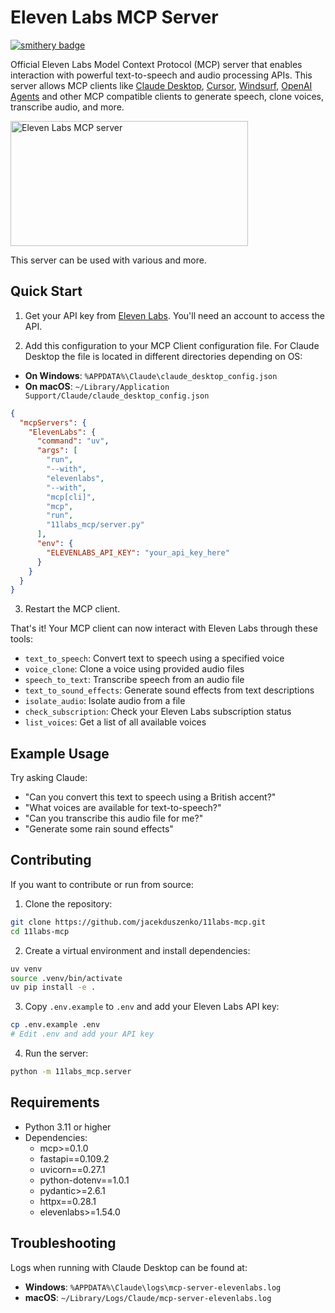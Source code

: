 # Eleven Labs MCP Server

[![smithery badge](https://smithery.ai/badge/@jacekduszenko/11labs-mcp)](https://smithery.ai/server/@jacekduszenko/11labs-mcp)

Official Eleven Labs Model Context Protocol (MCP) server that enables interaction with powerful text-to-speech and audio processing APIs. This server allows MCP clients like [Claude Desktop](https://www.anthropic.com/claude), [Cursor](https://www.cursor.so), [Windsurf](https://codeium.com/windsurf), [OpenAI Agents](https://github.com/openai/openai-agents-python) and other MCP compatible clients to generate speech, clone voices, transcribe audio, and more.

<a href="https://glama.ai/mcp/servers/11labs-mcp">
  <img width="380" height="200" src="https://glama.ai/mcp/servers/11labs-mcp/badge" alt="Eleven Labs MCP server" />
</a>


This server can be used with various  and more.

## Quick Start

1. Get your API key from [Eleven Labs](https://elevenlabs.io/). You'll need an account to access the API.

2. Add this configuration to your MCP Client configuration file. For Claude Desktop the file is located in different directories depending on OS: 
- **On Windows**: `%APPDATA%\Claude\claude_desktop_config.json`  
- **On macOS**: `~/Library/Application Support/Claude/claude_desktop_config.json`

```json
{
  "mcpServers": {
    "ElevenLabs": {
      "command": "uv",
      "args": [
        "run",
        "--with",
        "elevenlabs",
        "--with",
        "mcp[cli]",
        "mcp",
        "run",
        "11labs_mcp/server.py"
      ],
      "env": {
        "ELEVENLABS_API_KEY": "your_api_key_here"
      }
    }
  }
}
```

3. Restart the MCP client.

That's it! Your MCP client can now interact with Eleven Labs through these tools:

- `text_to_speech`: Convert text to speech using a specified voice
- `voice_clone`: Clone a voice using provided audio files
- `speech_to_text`: Transcribe speech from an audio file
- `text_to_sound_effects`: Generate sound effects from text descriptions
- `isolate_audio`: Isolate audio from a file
- `check_subscription`: Check your Eleven Labs subscription status
- `list_voices`: Get a list of all available voices

## Example Usage

Try asking Claude:
- "Can you convert this text to speech using a British accent?"
- "What voices are available for text-to-speech?"
- "Can you transcribe this audio file for me?"
- "Generate some rain sound effects"

## Contributing

If you want to contribute or run from source:

1. Clone the repository:
```bash
git clone https://github.com/jacekduszenko/11labs-mcp.git
cd 11labs-mcp
```

2. Create a virtual environment and install dependencies:
```bash
uv venv
source .venv/bin/activate
uv pip install -e .
```

3. Copy `.env.example` to `.env` and add your Eleven Labs API key:
```bash
cp .env.example .env
# Edit .env and add your API key
```

4. Run the server:
```bash
python -m 11labs_mcp.server
```

## Requirements

- Python 3.11 or higher
- Dependencies:
  - mcp>=0.1.0
  - fastapi==0.109.2
  - uvicorn==0.27.1
  - python-dotenv==1.0.1
  - pydantic>=2.6.1
  - httpx==0.28.1
  - elevenlabs>=1.54.0

## Troubleshooting

Logs when running with Claude Desktop can be found at:
- **Windows**: `%APPDATA%\Claude\logs\mcp-server-elevenlabs.log`
- **macOS**: `~/Library/Logs/Claude/mcp-server-elevenlabs.log`